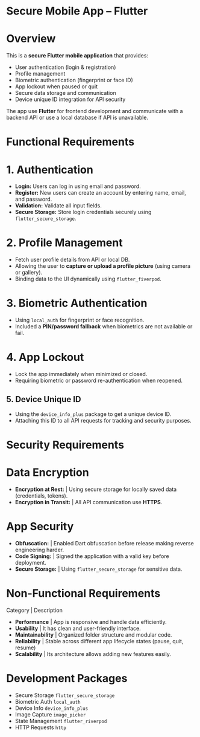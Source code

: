 # Secure Mobile App – Flutter

# Overview
This is a **secure Flutter mobile application** that provides:
- User authentication (login & registration)
- Profile management
- Biometric authentication (fingerprint or face ID)
- App lockout when paused or quit
- Secure data storage and communication
- Device unique ID integration for API security

The app use **Flutter** for frontend development and communicate with a backend API or use a local database if API is unavailable.


# Functional Requirements

# 1. Authentication
- **Login:** Users can log in using email and password.  
- **Register:** New users can create an account by entering name, email, and password.  
- **Validation:** Validate all input fields.  
- **Secure Storage:** Store login credentials securely using `flutter_secure_storage`.

# 2. Profile Management
- Fetch user profile details from API or local DB.  
- Allowing the user to **capture or upload a profile picture** (using camera or gallery).  
- Binding data to the UI dynamically using `flutter_fiverpod`.

# 3. Biometric Authentication
- Using `local_auth` for fingerprint or face recognition.  
- Included a **PIN/password fallback** when biometrics are not available or fail.

# 4. App Lockout
- Lock the app immediately when minimized or closed.  
- Requiring biometric or password re-authentication when reopened.

## 5. Device Unique ID
- Using the `device_info_plus` package to get a unique device ID.  
- Attaching this ID to all API requests for tracking and security purposes.



# Security Requirements

# Data Encryption
- **Encryption at Rest:**    |   Using secure storage for locally saved data (credentials, tokens).  
- **Encryption in Transit:** |   All API communication use **HTTPS**.

# App Security
- **Obfuscation:**     |   Enabled Dart obfuscation before release making reverse engineering harder.  
- **Code Signing:**    |   Signed the application with a valid key before deployment.  
- **Secure Storage:**  |   Using `flutter_secure_storage` for sensitive data.


# Non-Functional Requirements

Category | Description
- **Performance**      |   App is responsive and handle data efficiently.
- **Usability**        |   It has clean and user-friendly interface.
- **Maintainability**  |   Organized folder structure and modular code.
- **Reliability**      |   Stable across different app lifecycle states (pause, quit, resume)
- **Scalability**      |   Its architecture allows adding new features easily.


# Development Packages 

- Secure Storage    `flutter_secure_storage`
- Biometric Auth    `local_auth` 
- Device Info       `device_info_plus`
- Image Capture     `image_picker`
- State Management  `flutter_riverpod`
- HTTP Requests     `http`
